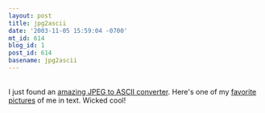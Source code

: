 ```yaml
---
layout: post
title: jpg2ascii
date: '2003-11-05 15:59:04 -0700'
mt_id: 614
blog_id: 1
post_id: 614
basename: jpg2ascii
---
```

<br />I just found an <a href="http://jpg2asc.hierklikken.com/">amazing JPEG to ASCII converter</a>. Here's one of my <a href="http://jpg2asc.hierklikken.com/jpg2asc.php?imgurl=http://www.bbrown.info/gallery/bbrown/Thumbs/32.jpg">favorite pictures</a> of me in text. Wicked cool!<br /><br /><br />
